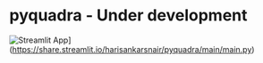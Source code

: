 # pyquadra - Under development
![Streamlit App](https://static.streamlit.io/badges/streamlit_badge_black_white.svg)](https://share.streamlit.io/harisankarsnair/pyquadra/main/main.py)
